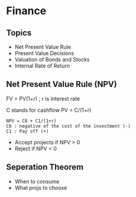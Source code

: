# Finance

## Topics
- Net Present Value Rule
- Present Value Decisions
- Valuation of Bonds and Stocks
- Internal Rate of Return

## Net Present Value Rule (NPV)
FV = PV(1+r) ; r is interest rate

C stands for cashflow
PV = C/(1+r)
```
NPV = C0 + C1/(1+r)
C0 : negative of the cost of the investment (-)
C1 : Pay off (+)
```

- Accept projects if NPV > 0
- Reject if NPV < 0

## Seperation Theorem
- When to consume
- What projs to choose

